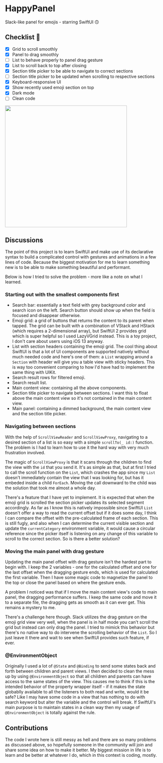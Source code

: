 # HappyPanel
Slack-like panel for emojis - starring SwiftUI 🙃

## Checklist 🎯

- [x] Grid to scroll smoothly
- [x] Panel to drag smoothly
- [ ] List to behave properly to panel drag gesture
- [x] List to scroll back to top after closing
- [x] Section title picker to be able to navigate to correct sections
- [ ] Section title picker to be updated when scrolling to respective sections
- [x] Keyboard-responsive UI
- [x] Show recently used emoji section on top
- [x] Dark mode
- [ ] Clean code

<img src="https://github.com/itsmeichigo/HappyPanel/blob/master/screenshot.png?raw=true" width=400>

## Discussions

The point of this project is to learn SwiftUI and make use of its declarative syntax to build a complicated control with gestures and animations in a few lines of code. Because the biggest motivation for me to learn something new is to be able to make something beautiful and performant.

Below is how I tried to solve the problem - more like a note on what I learned.

### Starting out with the smallest components first

* Search bar: essentially a text field with grey background color and search icon on the left. Search button should show up when the field is focused and disappear otherwise.
* Emoji grid: a grid of buttons that returns the content to its parent when tapped. The grid can be built with a combination of VStack and HStack (which requires a 2-dimensional array), but SwiftUI 2 provides grid which is super helpful so I used LazyVGrid instead. This is a toy project, I don't care about users using iOS 13 anyway.
* List with section headers containing the emoji grid. The cool thing about SwiftUI is that a lot of UI components are supported natively without much needed code and here's one of them: a `List` wrapping around a `Section` with header will give you a table view with sticky headers. This is way too convenient comparing to how I'd have had to implement the same thing with UIKit.
* Search result rows for filtered emoji.
* Search result list.
* Main content view: containing all the above components.
* Section title picker to navigate between sections. I want this to float above the main content view so it's not contained in the main content view.
* Main panel: containing a dimmed background, the main content view and the section title picker.

### Navigating between sections

With the help of `ScrollViewReader` and `ScrollViewProxy`, navigating to a desired section of a list is so easy with a simple `scrollTo(_ id:)` function. The problem is I had to learn how to use it the hard way with very much frustration involved. 

The magic of `ScrollViewProxy` is that it scans through the children to find the view with the `id` that you send it. It's as simple as that, but at first I tried to call the scroll function on the `List`, which crashes the app since my `List` doesn't immediately contain the view that I was looking for, but has it embeded inside a child `ForEach`. Moving the call downward to the child was the solution that took me almost a whole day. 

There's a feature that I have yet to implement. It is expected that when the emoji grid is scrolled the section picker updates its selected segment accordingly. As far as I know this is natively impossible since SwiftUI `List` doesn't offer a way to read the current offset but if it does some day, I think I can compare the offset with the pre-calculated frame of each section. This is still fugly, and also when I can determine the current visible section and update the `currentCategory` environment variable, it would cause a circular reference since the picker itself is listening on any change of this variable to scroll to the correct section. So is there a better solution?

### Moving the main panel with drag gesture

Updating the main panel offset with drag gesture isn't the hardest part to begin with. I keep the 2 variables - one for the calculated offset and one for the last offset when the dragging gesture ends, which is used for calculated the first variable. Then I have some magic code to magnetize the panel to the top or close the panel based on where the gesture ends.

A problem I noticed was that if I move the main content view's code to main panel, the dragging performance suffers. I keep the same code and move it to a separate file, the dragging gets as smooth as it can ever get. This remains a mystery to me.

There's a challenge here though. Slack utilizes the drag gesture on the emoji grid view very well, when the panel is in half mode you can't scroll the grid but instead can only drag the panel. I tried to mimick this behavior but there's no native way to do intervene the scrolling behavior of the `List`. So I just leave it there and wait to see when SwiftUI provides such feature, if ever.

### @EnvironmentObject

Originally I used a lot of `@State` and `@Binding` to send some states back and forth between children and parent views. I then decided to clean the mess up by using `@EnvironmentObject` so that all children and parents can have access to the same states of the view. This causes me to think if this is the intended behavior of the property wrapper itself - if it makes the state globablly available to all the listeners to both read and write, would it be safe? Like I may have some code in a view that has nothing to do with search keyword but alter the variable and the control will break. If SwiftUI's main purpose is to maintain states in a clean way then my usage of `@EnvironmentObject` is totally against the rule.

## Contributions

The code I wrote here is still messy as hell and there are so many problems as discussed above, so hopefully someone in the community will join and share some idea on how to make it better. My biggest mission in life is to learn and be better at whatever I do, which in this context is coding, mostly.



